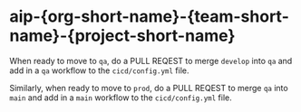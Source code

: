 # aip-{org-short-name}-{team-short-name}-{project-short-name}

When ready to move to `qa`, do a PULL REQEST to merge `develop` into `qa` and add in a `qa` workflow to the `cicd/config.yml` file.

Similarly, when ready to move to `prod`, do a PULL REQEST to merge `qa` into `main` and add in a `main` workflow to the `cicd/config.yml` file.
